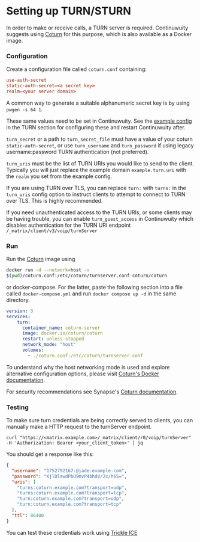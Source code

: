 # Setting up TURN/STURN

In order to make or receive calls, a TURN server is required. Continuwuity suggests
using [Coturn](https://github.com/coturn/coturn) for this purpose, which is also
available as a Docker image.

### Configuration

Create a configuration file called `coturn.conf` containing:

```conf
use-auth-secret
static-auth-secret=<a secret key>
realm=<your server domain>
```

A common way to generate a suitable alphanumeric secret key is by using `pwgen
-s 64 1`.

These same values need to be set in Continuwuity. See the [example
config](configuration/examples.md) in the TURN section for configuring these and
restart Continuwuity after.

`turn_secret` or a path to `turn_secret_file` must have a value of your
coturn `static-auth-secret`, or use `turn_username` and `turn_password`
if using legacy username:password TURN authentication (not preferred).

`turn_uris` must be the list of TURN URIs you would like to send to the client.
Typically you will just replace the example domain `example.turn.uri` with the
`realm` you set from the example config.

If you are using TURN over TLS, you can replace `turn:` with `turns:` in the
`turn_uris` config option to instruct clients to attempt to connect to
TURN over TLS. This is highly recommended.

If you need unauthenticated access to the TURN URIs, or some clients may be
having trouble, you can enable `turn_guest_access` in Continuwuity which disables
authentication for the TURN URI endpoint `/_matrix/client/v3/voip/turnServer`

### Run

Run the [Coturn](https://hub.docker.com/r/coturn/coturn) image using

```bash
docker run -d --network=host -v
$(pwd)/coturn.conf:/etc/coturn/turnserver.conf coturn/coturn
```

or docker-compose. For the latter, paste the following section into a file
called `docker-compose.yml` and run `docker compose up -d` in the same
directory.

```yml
version: 3
services:
    turn:
      container_name: coturn-server
      image: docker.io/coturn/coturn
      restart: unless-stopped
      network_mode: "host"
      volumes:
        - ./coturn.conf:/etc/coturn/turnserver.conf
```

To understand why the host networking mode is used and explore alternative
configuration options, please visit [Coturn's Docker
documentation](https://github.com/coturn/coturn/blob/master/docker/coturn/README.md).

For security recommendations see Synapse's [Coturn
documentation](https://element-hq.github.io/synapse/latest/turn-howto.html).

### Testing

To make sure turn credentials are being correctly served to clients, you can manually make a HTTP request to the turnServer endpoint.

`curl "https://<matrix.example.com>/_matrix/client/r0/voip/turnServer" -H 'Authorization: Bearer <your_client_token>' | jq`

You should get a response like this:

```json
{
  "username": "1752792167:@jade:example.com",
  "password": "KjlDlawdPbU9mvP4bhdV/2c/h65=",
  "uris": [
    "turns:coturn.example.com?transport=udp",
    "turns:coturn.example.com?transport=tcp",
    "turn:coturn.example.com?transport=udp",
    "turn:coturn.example.com?transport=tcp"
  ],
  "ttl": 86400
}
```

You can test these credentials work using [Trickle ICE](https://webrtc.github.io/samples/src/content/peerconnection/trickle-ice/)
